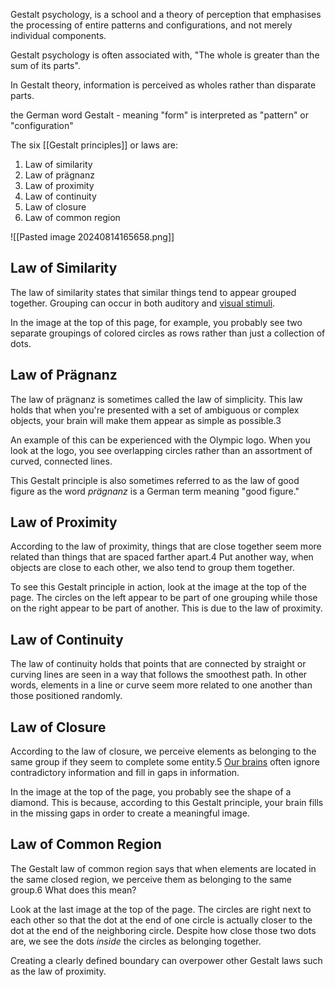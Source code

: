 Gestalt psychology,  is a school and a theory of perception that emphasises the processing of entire patterns and configurations, and not merely individual components.  

Gestalt psychology is often associated with, "The whole is greater than the sum of its parts". 

In Gestalt theory, information is perceived as wholes rather than disparate parts. 

the German word Gestalt - meaning "form" is interpreted as "pattern" or "configuration"


The six [[Gestalt principles]] or laws are:

1. Law of similarity
2. Law of prägnanz
3. Law of proximity
4. Law of continuity
5. Law of closure
6. Law of common region

![[Pasted image 20240814165658.png]]

## Law of Similarity

The law of similarity states that similar things tend to appear grouped together. Grouping can occur in both auditory and [visual stimuli](https://www.verywellmind.com/what-is-iconic-memory-2795272).

In the image at the top of this page, for example, you probably see two separate groupings of colored circles as rows rather than just a collection of dots.

## Law of Prägnanz

The law of prägnanz is sometimes called the law of simplicity. This law holds that when you're presented with a set of ambiguous or complex objects, your brain will make them appear as simple as possible.3

An example of this can be experienced with the Olympic logo. When you look at the logo, you see overlapping circles rather than an assortment of curved, connected lines.

This Gestalt principle is also sometimes referred to as the law of good figure as the word _prägnanz_ is a German term meaning "good figure."

## Law of Proximity

According to the law of proximity, things that are close together seem more related than things that are spaced farther apart.4 Put another way, when objects are close to each other, we also tend to group them together.

To see this Gestalt principle in action, look at the image at the top of the page. The circles on the left appear to be part of one grouping while those on the right appear to be part of another. This is due to the law of proximity.

## Law of Continuity

The law of continuity holds that points that are connected by straight or curving lines are seen in a way that follows the smoothest path. In other words, elements in a line or curve seem more related to one another than those positioned randomly.

## Law of Closure

According to the law of closure, we perceive elements as belonging to the same group if they seem to complete some entity.5 [Our brains](https://www.verywellmind.com/the-anatomy-of-the-brain-2794895) often ignore contradictory information and fill in gaps in information.

In the image at the top of the page, you probably see the shape of a diamond. This is because, according to this Gestalt principle, your brain fills in the missing gaps in order to create a meaningful image.

## Law of Common Region

The Gestalt law of common region says that when elements are located in the same closed region, we perceive them as belonging to the same group.6 What does this mean?

Look at the last image at the top of the page. The circles are right next to each other so that the dot at the end of one circle is actually closer to the dot at the end of the neighboring circle. Despite how close those two dots are, we see the dots _inside_ the circles as belonging together.

Creating a clearly defined boundary can overpower other Gestalt laws such as the law of proximity.